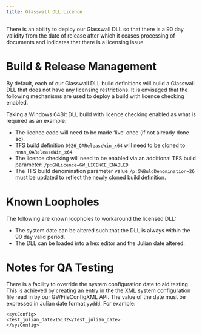 ```yaml
---
title: Glasswall DLL Licence
---
```


There is an ability to deploy our Glasswall DLL so that there is a 90 day validity from the date of release after which it ceases processing of documents and indicates that there is a licensing issue.

# Build & Release Management #

By default, each of our Glasswall DLL build definitions will build a Glasswall DLL that does not have any licensing restrictions.  It is envisaged that the following mechanisms are used to deploy a build with licence checking enabled.

Taking a Windows 64Bit DLL build with licence checking enabled as what is required as an example:

- The licence code will need to be made ‘live’ once (if not already done so).
- TFS build definition `0026_QAReleaseWin_x64` will need to be cloned to `nnnn_QAReleaseWin_x64`
- The licence checking will need to be enabled via an additional TFS build parameter: `/p:GWLicence=GW_LICENCE_ENABLED`
- The TFS build denomination parameter value `/p:GWBuldDenomination=26` must be updated to reflect the newly cloned build definition.
 
# Known Loopholes #

The following are known loopholes to workaround the licensed DLL:

- The system date can be altered such that the DLL is always within the 90 day valid period.
- The DLL can be loaded into a hex editor and the Julian date altered.

# Notes for QA Testing #

There is a facility to override the system configuration date to aid testing.  This is achieved by creating an entry in the the XML system configuration file read in by our GWFileConfigXML API.  The value of the date must be expressed in Julian date format `yyddd`.  For example: 
  
    <sysConfig>
    <test_julian_date>15132</test_julian_date>
    </sysConfig>

 